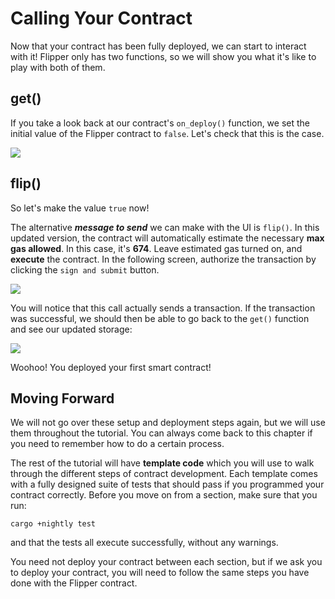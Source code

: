 # Calling Your Contract

Now that your contract has been fully deployed, we can start to interact with it! Flipper only has two functions, so we will show you what it's like to play with both of them.

## get\(\)

If you take a look back at our contract's `on_deploy()` function, we set the initial value of the Flipper contract to `false`. Let's check that this is the case.

![](..//img/contractcall1.png)

## flip\(\)

So let's make the value `true` now!

The alternative _**message to send**_ we can make with the UI is `flip()`. In this updated version, the contract will automatically estimate the necessary **max gas allowed**. In this case, it's **674**. Leave estimated gas turned on, and **execute** the contract. In the following screen, authorize the transaction by clicking the `sign and submit` button.

![](..//img/conractcall2.png)

You will notice that this call actually sends a transaction. If the transaction was successful, we should then be able to go back to the `get()` function and see our updated storage:

![](..//img/contractcall3.png)

Woohoo! You deployed your first smart contract!

## Moving Forward

We will not go over these setup and deployment steps again, but we will use them throughout the tutorial. You can always come back to this chapter if you need to remember how to do a certain process.

The rest of the tutorial will have **template code** which you will use to walk through the different steps of contract development. Each template comes with a fully designed suite of tests that should pass if you programmed your contract correctly. Before you move on from a section, make sure that you run:

```text
cargo +nightly test
```

and that the tests all execute successfully, without any warnings.

You need not deploy your contract between each section, but if we ask you to deploy your contract, you will need to follow the same steps you have done with the Flipper contract.
